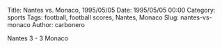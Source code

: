 Title: Nantes vs. Monaco, 1995/05/05
Date: 1995/05/05 00:00
Category: sports
Tags: football, football scores, Nantes, Monaco
Slug: nantes-vs-monaco
Author: carbonero


Nantes 3 - 3 Monaco
